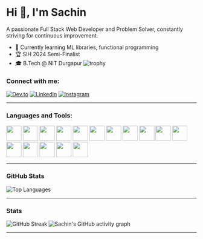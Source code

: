 # Hi 👋, I'm Sachin

A passionate Full Stack Web Developer and Problem Solver, constantly striving for continuous improvement.

- 🌱 Currently learning ML libraries, functional programming
- 🏆 SIH 2024 Semi-Finalist 
- 🎓 B.Tech @ NIT Durgapur
![trophy](https://github-profile-trophy.vercel.app/?username=sachinky09&theme=darkhub&title=Stars,Followers,Commits,Repositories,Experience)

### Connect with me:

[![Dev.to](https://img.shields.io/badge/Dev.to-0A0A0A?style=flat&logo=dev.to&logoColor=white)](https://dev.to/sachinky09)
[![LinkedIn](https://img.shields.io/badge/LinkedIn-0077B5?style=flat&logo=linkedin&logoColor=white)](https://www.linkedin.com/in/sachin-kumar-yadav-10b3b8298/)
[![Instagram](https://img.shields.io/badge/Instagram-E4405F?style=flat&logo=instagram&logoColor=white)](https://www.instagram.com/s.achi.n__/)


---

### Languages and Tools:
<p>
  <img src="https://cdn.jsdelivr.net/gh/devicons/devicon/icons/c/c-original.svg" width="40"/>
  <img src="https://cdn.jsdelivr.net/gh/devicons/devicon/icons/cplusplus/cplusplus-original.svg" width="40"/>
  <img src="https://cdn.jsdelivr.net/gh/devicons/devicon/icons/python/python-original.svg" width="40"/>
  <img src="https://cdn.jsdelivr.net/gh/devicons/devicon/icons/javascript/javascript-original.svg" width="40"/>
  <img src="https://cdn.jsdelivr.net/gh/devicons/devicon/icons/typescript/typescript-original.svg" width="40"/>
  <img src="https://cdn.jsdelivr.net/gh/devicons/devicon/icons/react/react-original.svg" width="40"/>
  <img src="https://cdn.jsdelivr.net/gh/devicons/devicon/icons/nextjs/nextjs-original.svg" width="40"/>
  <img src="https://cdn.jsdelivr.net/gh/devicons/devicon/icons/nodejs/nodejs-original.svg" width="40"/>
  <img src="https://cdn.jsdelivr.net/gh/devicons/devicon/icons/express/express-original.svg" width="40"/>
  <img src="https://cdn.jsdelivr.net/gh/devicons/devicon/icons/mongodb/mongodb-original.svg" width="40"/>
  <img src="https://cdn.jsdelivr.net/gh/devicons/devicon/icons/go/go-original.svg" width="40"/>
  <img src="https://cdn.jsdelivr.net/gh/devicons/devicon/icons/git/git-original.svg" width="40"/>
  <img src="https://cdn.jsdelivr.net/gh/devicons/devicon/icons/supabase/supabase-original.svg" width="40"/>
  <img src="https://cdn.jsdelivr.net/gh/devicons/devicon/icons/haskell/haskell-original.svg" width="40"/>
  <img src="https://cdn.jsdelivr.net/gh/devicons/devicon/icons/linux/linux-original.svg" width="40"/>
  <img src="https://cdn.jsdelivr.net/gh/devicons/devicon/icons/postgresql/postgresql-original.svg" width="40"/>


</p>

---

### GitHub Stats
![Top Languages](https://github-readme-stats.vercel.app/api/top-langs/?username=sachinky09&layout=compact&theme=dark)

---

### Stats

![GitHub Streak](https://streak-stats.demolab.com?user=sachinky09&theme=dark&hide_border=true)
![Sachin's GitHub activity graph](https://github-readme-activity-graph.vercel.app/graph?username=sachinky09&theme=react-dark)

---
